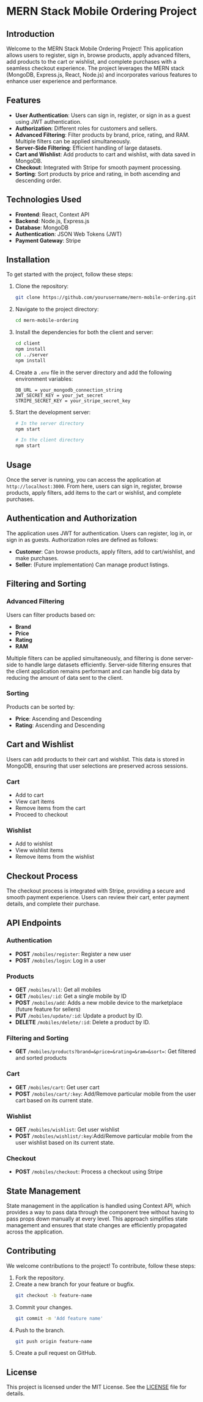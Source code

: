 
# MERN Stack Mobile Ordering Project

## Introduction

Welcome to the MERN Stack Mobile Ordering Project! This application allows users to register, sign in, browse products, apply advanced filters, add products to the cart or wishlist, and complete purchases with a seamless checkout experience. The project leverages the MERN stack (MongoDB, Express.js, React, Node.js) and incorporates various features to enhance user experience and performance.

## Features

- **User Authentication**: Users can sign in, register, or sign in as a guest using JWT authentication.
- **Authorization**: Different roles for customers and sellers.
- **Advanced Filtering**: Filter products by brand, price, rating, and RAM. Multiple filters can be applied simultaneously.
- **Server-Side Filtering**: Efficient handling of large datasets.
- **Cart and Wishlist**: Add products to cart and wishlist, with data saved in MongoDB.
- **Checkout**: Integrated with Stripe for smooth payment processing.
- **Sorting**: Sort products by price and rating, in both ascending and descending order.

## Technologies Used

- **Frontend**: React, Context API
- **Backend**: Node.js, Express.js
- **Database**: MongoDB
- **Authentication**: JSON Web Tokens (JWT)
- **Payment Gateway**: Stripe

## Installation

To get started with the project, follow these steps:

1. Clone the repository:
    ```bash
    git clone https://github.com/yourusername/mern-mobile-ordering.git
    ```

2. Navigate to the project directory:
    ```bash
    cd mern-mobile-ordering
    ```

3. Install the dependencies for both the client and server:
    ```bash
    cd client
    npm install
    cd ../server
    npm install
    ```

4. Create a `.env` file in the server directory and add the following environment variables:
    ```env
    DB_URL = your_mongodb_connection_string
    JWT_SECRET_KEY = your_jwt_secret
    STRIPE_SECRET_KEY = your_stripe_secret_key
    ```

5. Start the development server:
    ```bash
    # In the server directory
    npm start

    # In the client directory
    npm start
    ```

## Usage

Once the server is running, you can access the application at `http://localhost:3000`. From here, users can sign in, register, browse products, apply filters, add items to the cart or wishlist, and complete purchases.

## Authentication and Authorization

The application uses JWT for authentication. Users can register, log in, or sign in as guests. Authorization roles are defined as follows:
- **Customer**: Can browse products, apply filters, add to cart/wishlist, and make purchases.
- **Seller**: (Future implementation) Can manage product listings.

## Filtering and Sorting

### Advanced Filtering

Users can filter products based on:
- **Brand**
- **Price**
- **Rating**
- **RAM**

Multiple filters can be applied simultaneously, and filtering is done server-side to handle large datasets efficiently. Server-side filtering ensures that the client application remains performant and can handle big data by reducing the amount of data sent to the client.

### Sorting

Products can be sorted by:
- **Price**: Ascending and Descending
- **Rating**: Ascending and Descending

## Cart and Wishlist

Users can add products to their cart and wishlist. This data is stored in MongoDB, ensuring that user selections are preserved across sessions.

### Cart

- Add to cart
- View cart items
- Remove items from the cart
- Proceed to checkout

### Wishlist

- Add to wishlist
- View wishlist items
- Remove items from the wishlist

## Checkout Process

The checkout process is integrated with Stripe, providing a secure and smooth payment experience. Users can review their cart, enter payment details, and complete their purchase.

## API Endpoints

### Authentication

- **POST** `/mobiles/register`: Register a new user
- **POST** `/mobiles/login`: Log in a user 

### Products

- **GET** `/mobiles/all`: Get all mobiles
- **GET** `/mobiles/:id`: Get a single mobile by ID
- **POST** `/mobiles/add`: Adds a new mobile device to the marketplace (future feature for sellers)
- **PUT** `/mobiles/update/:id`: Update a product by ID.
- **DELETE** `/mobiles/delete/:id`: Delete a product by ID.

### Filtering and Sorting

- **GET** `/mobiles/products?brand=&price=&rating=&ram=&sort=`: Get filtered and sorted products

### Cart

- **GET** `/mobiles/cart`: Get user cart
- **POST** `/mobiles/cart/:key`: Add/Remove particular mobile from the user cart based on its current state.

### Wishlist

- **GET** `/mobiles/wishlist`: Get user wishlist
- **POST** `/mobiles/wishlist/:key`:Add/Remove particular mobile from the user wishlist based on its current state.

### Checkout

- **POST** `/mobiles/checkout`: Process a checkout using Stripe

## State Management

State management in the application is handled using Context API, which provides a way to pass data through the component tree without having to pass props down manually at every level. This approach simplifies state management and ensures that state changes are efficiently propagated across the application.

## Contributing

We welcome contributions to the project! To contribute, follow these steps:

1. Fork the repository.
2. Create a new branch for your feature or bugfix.
    ```bash
    git checkout -b feature-name
    ```
3. Commit your changes.
    ```bash
    git commit -m 'Add feature name'
    ```
4. Push to the branch.
    ```bash
    git push origin feature-name
    ```
5. Create a pull request on GitHub.

## License

This project is licensed under the MIT License. See the [LICENSE](LICENSE) file for details.




 

